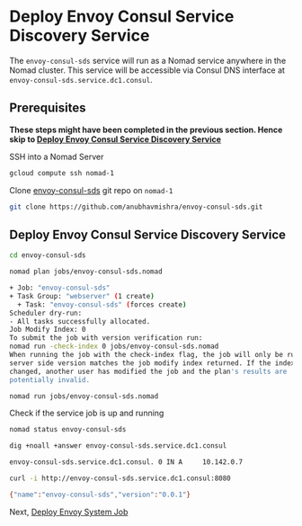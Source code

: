 # Deploy Envoy Consul Service Discovery Service

The `envoy-consul-sds` service will run as a Nomad service anywhere in the Nomad cluster. This service will be accessible via Consul DNS interface at `envoy-consul-sds.service.dc1.consul`.

## Prerequisites

**These steps might have been completed in the previous section. Hence skip to [Deploy Envoy Consul Service Discovery Service](#deploy-envoy-consul-service-discovery-service)**

SSH into a Nomad Server

```bash 
gcloud compute ssh nomad-1
```

Clone [envoy-consul-sds](https://github.com/anubhavmishra/envoy-consul-sds) git repo on `nomad-1`

```bash
git clone https://github.com/anubhavmishra/envoy-consul-sds.git
```

## Deploy Envoy Consul Service Discovery Service

```bash
cd envoy-consul-sds
```

```bash
nomad plan jobs/envoy-consul-sds.nomad
```

```bash
+ Job: "envoy-consul-sds"
+ Task Group: "webserver" (1 create)
  + Task: "envoy-consul-sds" (forces create)
Scheduler dry-run:
- All tasks successfully allocated.
Job Modify Index: 0
To submit the job with version verification run:
nomad run -check-index 0 jobs/envoy-consul-sds.nomad
When running the job with the check-index flag, the job will only be run if the
server side version matches the job modify index returned. If the index has
changed, another user has modified the job and the plan's results are
potentially invalid.
```

```bash
nomad run jobs/envoy-consul-sds.nomad
```

Check if the service job is up and running

```bash
nomad status envoy-consul-sds
```

```bash
dig +noall +answer envoy-consul-sds.service.dc1.consul
```

```bash
envoy-consul-sds.service.dc1.consul. 0 IN A     10.142.0.7
```

```bash
curl -i http://envoy-consul-sds.service.dc1.consul:8080
```

```bash
{"name":"envoy-consul-sds","version":"0.0.1"}
```

Next, [Deploy Envoy System Job](./deploy-envoy-system-job.md)